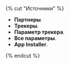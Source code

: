 {% cut "Источники" %}

- **Партнеры**.
- **Трекеры**.
- **Параметр трекера**.
- **Все параметры**.
- **App Installer**.

{% endcut %}
